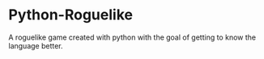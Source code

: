 # Python-Roguelike
A roguelike game created with python with the goal of getting to know the language better.
